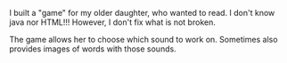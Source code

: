 I built a "game" for my older daughter, who wanted to read.
I don't know java nor HTML!!! However, I don't fix what is not broken.

The game allows her to choose which sound to work on.
Sometimes also provides images of words with those sounds.
